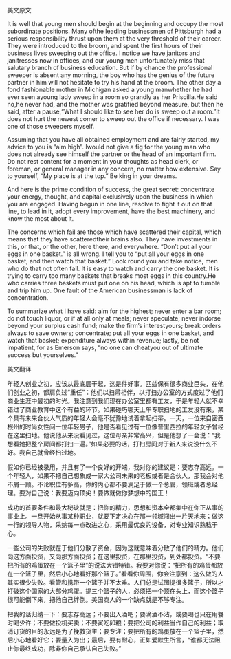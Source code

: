 美文原文

It is well that young men should begin at the beginning and occupy the most subordinate positions. Many ofthe leading businessmen of Pittsburgh had a serious responsibility thrust upon them at the very threshold of their career. They were introduced to the broom, and spent the first hours of their business lives sweeping out the office. I notice we have janitors and janitresses now in offices, and our young men unfortunately miss that salutary branch of business education. But if by chance the professional sweeper is absent any morning, the boy who has the genius of the future partner in him will not hesitate to try his hand at the broom. The other day a fond fashionable mother in Michigan asked a young manwhether he had ever seen ayoung lady sweep in a room so grandly as her Priscilla.He said no,he never had, and the mother was gratified beyond measure, but then he said, after a pause,“What I should like to see her do is sweep out a room.”It does not hurt the newest comer to sweep out the office if necessary. I was one of those sweepers myself.

Assuming that you have all obtained employment and are fairly started, my advice to you is “aim high”. Iwould not give a fig for the young man who does not already see himself the partner or the head of an important firm. Do not rest content for a moment in your thoughts as head clerk, or foreman, or general manager in any concern, no matter how extensive. Say to yourself, “My place is at the top.” Be king in your dreams.

And here is the prime condition of success, the great secret: concentrate your energy, thought, and capital exclusively upon the business in which you are engaged. Having begun in one line, resolve to fight it out on that line, to lead in it, adopt every improvement, have the best machinery, and know the most about it.

The concerns which fail are those which have scattered their capital, which means that they have scatteredtheir brains also. They have investments in this, or that, or the other, here there, and everywhere. “Don’t put all your eggs in one basket.” is all wrong. I tell you to “put all your eggs in one basket, and then watch that basket.” Look round you and take notice, men who do that not often fail. It is easy to watch and carry the one basket. It is trying to carry too many baskets that breaks most eggs in this country.He who carries three baskets must put one on his head, which is apt to tumble and trip him up. One fault of the American businessman is lack of concentration.

To summarize what I have said: aim for the highest; never enter a bar room; do not touch liquor, or if at all only at meals; never speculate; never indorse beyond your surplus cash fund; make the firm’s interestyours; break orders always to save owners; concentrate; put all your eggs in one basket, and watch that basket; expenditure always within revenue; lastly, be not impatient, for as Emerson says, “no one can cheatyou out of ultimate success but yourselves.”

美文翻译

年轻人创业之初，应该从最底层干起，这是件好事。匹兹保有很多商业巨头，在他们创业之初，都肩负过“重任”：他们以扫帚相伴，以打扫办公室的方式度过了他们商业生涯中最初的时光。我注意到我们现在办公室里都有工友，于是年轻人就不幸错过了商业教育中这个有益的环节。如果碰巧哪天上午专职扫地的工友没有来，某个具有未来合伙人气质的年轻人会毫不犹豫地试着拿起扫帚。一天，一位来自密西根州的时尚女性问一位年轻男子，他是否看见过有一位像普里西拉的年轻女子曾经在这里扫地。他说他从来没看见过，这位母亲非常高兴，但是他想了一会说：“我想看她把整个房间都打扫一遍。”如果必要的话，打扫房间对于新人来说没什么不好。我自己就曾经扫过地。

假如你已经被录用，并且有了一个良好的开端，我对你的建议是：要志存高远。一个年轻人，如果不把自己想象成一家大公司未来的老板或者是合伙人，那我会对他不屑一顾。不论职位有多高，你的内心都不要满足于做一个总管，领班或者总经理。要对自己说：我要迈向顶尖！要做就做你梦想中的国王！

成功的首要条件和最大秘诀就是：把你的精力，思想和资本全都集中在你正从事的事业上。一旦开始从事某种职业，就要下定决心在那一领域闯出一片天地来；做这一行的领导人物，采纳每一点改进之心，采用最优良的设备，对专业知识熟稔于心。

一些公司的失败就在于他们分散了资金，因为这就意味着分散了他们的精力。他们向这方面投资，又向那方面投资；在这里投资，在那里投资，到处都投资。“不要把所有的鸡蛋放在一个篮子里”的说法大错特错。我要对你说：“把所有的鸡蛋都放在一个篮子里，然后小心地看好那个篮子。”看看你周围，你会注意到：这么做的人其实很少失败。看管和携带一个篮子并不太难。人们总是试图提很多篮子，所以才打破这个国家的大部分鸡蛋。提三个篮子的人，必须把一个顶在头上，而这个篮子很可能倒下来，把他自己绊倒。美国商人的一个缺点就是不够专注。

把我的话归纳一下：要志存高远；不要出入酒吧；要滴酒不沾，或要喝也只在用餐时喝少许；不要做投机买卖；不要寅吃卯粮；要把公司的利益当作自己的利益；取消订货的目的永远是为了挽救货主；要专注；要把所有的鸡蛋放在一个篮子里，然后小心地看好它；要量入为出；最后，要有耐心，正如爱默生所言，“谁都无法阻止你最终成功，除非你自己承认自己失败。”